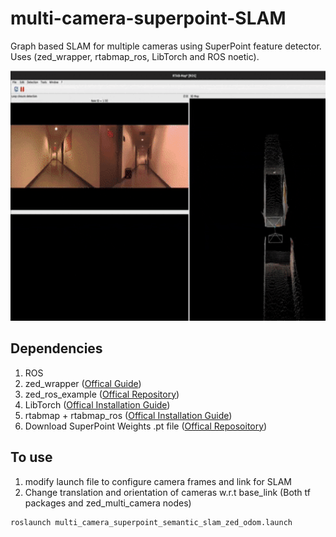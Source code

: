 # multi-camera-superpoint-SLAM
Graph based SLAM for multiple cameras using SuperPoint feature detector. Uses (zed_wrapper, rtabmap_ros, LibTorch and ROS noetic).

<p float="center">
  <img src="assests/SLAM.gif" width="800" height="400" />
</p> 


## Dependencies
1) ROS
2) zed_wrapper ([Offical Guide](https://github.com/stereolabs/zed-ros-wrapper))
3) zed_ros_example ([Offical Repository](https://github.com/stereolabs/zed-ros-examples))
4) LibTorch ([Offical Installation Guide](https://github.com/pytorch/pytorch/blob/main/docs/libtorch.rst))
5) rtabmap + rtabmap_ros ([Offical Installation Guide](https://github.com/introlab/rtabmap_ros#rtabmap_ros))
6) Download SuperPoint Weights .pt file ([Offical Reposoitory](https://github.com/KinglittleQ/SuperPoint_SLAM))

## To use
1) modify launch file to configure camera frames and link for SLAM
2) Change translation and orientation of cameras w.r.t base_link (Both tf packages and zed_multi_camera nodes)
```shell
roslaunch multi_camera_superpoint_semantic_slam_zed_odom.launch
```
